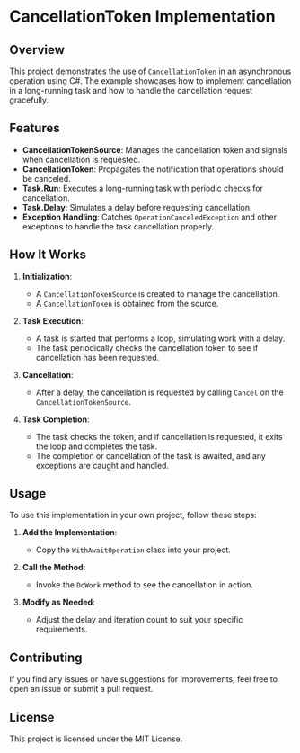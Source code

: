 # CancellationToken Implementation

## Overview

This project demonstrates the use of `CancellationToken` in an asynchronous operation using C#. The example showcases how to implement cancellation in a long-running task and how to handle the cancellation request gracefully.

## Features

- **CancellationTokenSource**: Manages the cancellation token and signals when cancellation is requested.
- **CancellationToken**: Propagates the notification that operations should be canceled.
- **Task.Run**: Executes a long-running task with periodic checks for cancellation.
- **Task.Delay**: Simulates a delay before requesting cancellation.
- **Exception Handling**: Catches `OperationCanceledException` and other exceptions to handle the task cancellation properly.

## How It Works

1. **Initialization**:
   - A `CancellationTokenSource` is created to manage the cancellation.
   - A `CancellationToken` is obtained from the source.

2. **Task Execution**:
   - A task is started that performs a loop, simulating work with a delay.
   - The task periodically checks the cancellation token to see if cancellation has been requested.

3. **Cancellation**:
   - After a delay, the cancellation is requested by calling `Cancel` on the `CancellationTokenSource`.

4. **Task Completion**:
   - The task checks the token, and if cancellation is requested, it exits the loop and completes the task.
   - The completion or cancellation of the task is awaited, and any exceptions are caught and handled.

## Usage

To use this implementation in your own project, follow these steps:

1. **Add the Implementation**:
   - Copy the `WithAwaitOperation` class into your project.

2. **Call the Method**:
   - Invoke the `DoWork` method to see the cancellation in action.

3. **Modify as Needed**:
   - Adjust the delay and iteration count to suit your specific requirements.

## Contributing

If you find any issues or have suggestions for improvements, feel free to open an issue or submit a pull request.

## License

This project is licensed under the MIT License.
